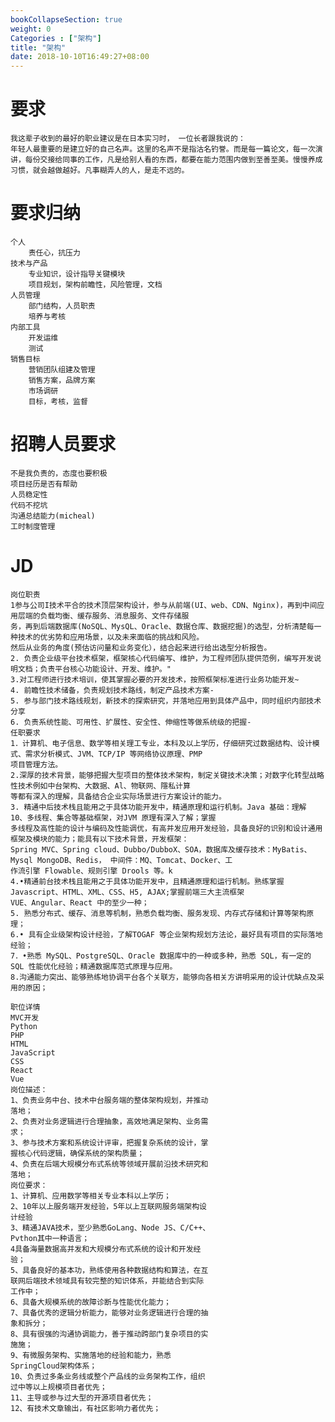 ```yaml
---
bookCollapseSection: true
weight: 0
Categories : ["架构"]
title: "架构"
date: 2018-10-10T16:49:27+08:00
---
```


# 要求
    我这辈子收到的最好的职业建议是在日本实习时， 一位长者跟我说的：
    年轻人最重要的是建立好的自己名声。这里的名声不是指沽名钓誉。而是每一篇论文，每一次演讲，每份交接给同事的工作，凡是给别人看的东西，都要在能力范围内做到至善至美。慢慢养成习惯，就会越做越好。凡事糊弄人的人，是走不远的。
# 要求归纳
    个人
        责任心，抗压力
    技术与产品
        专业知识，设计指导关键模块
        项目规划，架构前瞻性，风险管理，文档
    人员管理
        部门结构，人员职责
        培养与考核
    内部工具
        开发运维
        测试
    销售目标
        营销团队组建及管理
        销售方案，品牌方案
        市场调研
        目标，考核，监督
# 招聘人员要求
    不是我负责的，态度也要积极
    项目经历是否有帮助
    人员稳定性
    代码不挖坑
    沟通总结能力(micheal)
    工时制度管理
# JD
    岗位职责
    1参与公司I技术平合的技术顶层架构设计，参与从前端(UI、web、CDN、Nginx)，再到中间应用层端的负载均衡、缓存服务、消息服务、文件存储服
    务，再到后端数据库(NoSQL、MysQL、Oracle、数据仓库、数据挖掘)的选型，分析清楚每一种技术的优劣势和应用场景，以及未来面临的挑战和风险。
    然后从业务的角度(预估访问量和业务变化），结合起来进行给出选型分析报告。
    2. 负责企业级平台技术框架，框架核心代码编写、维护，为工程师团队提供范例，编写开发说明文档；负责平台核心功能设计、开发、维护。"
    3.对工程师进行技术培训，使其掌握必要的开发技术，按照框架标准进行业务功能开发~
    4. 前瞻性技术储备，负责规划技术路线，制定产品技术方案-
    5. 参与部门技术路线规划，新技术的探索研究，并落地应用到具体产品中，同时组织内部技术分享
    6. 负责系统性能、可用性、扩展性、安全性、伸缩性等做系统级的把握-
    任职要求
    1．计算机、电子信息、数学等相关理工专业，本科及以上学历，仔细研究过数据结构、设计模式、需求分析模式、JVM、TCP/IP 等网络协议原理、PMP
    项目管理方法。
    2.深厚的技术背景，能够把握大型项目的整体技术架构，制定关键技术决策；对数字化转型战略性技术例如中台架构、大数据、Al、物联网、隱私计算
    等都有深入的理解，具备结合企业实际场景进行方案设计的能力。
    3. 精通中后技术栈且能用之于具体功能开发中，精通原理和运行机制。Java 基础：理解 10、多线程、集合等基础框架，对JVM 原理有深入了解；掌握
    多线程及高性能的设计与编码及性能调优，有高并发应用开发经验，具备良好的识别和设计通用框架及模块的能力；能具有以下技术背景，开发框架：
    Spring MVC、Spring cloud、Dubbo/DubboX、SOA，数据库及缓存技术：MyBatis、Mysql MongoDB、Redis， 中间件：MQ、Tomcat、Docker、工
    作流引擎 Flowable、规则引擎 Drools 等。k
    4.•精通前台技术栈且能用之于具体功能开发中，且精通原理和运行机制。熟练掌握 Javascript、HTML、XML、CSS、H5, AJAX;掌握前端三大主流框架
    VUE、Angular、React 中的至少一种；
    5. 熟悉分布式、缓存、消息等机制，熟悉负载均衡、服务发现、内存式存储和计算等架构原理；
    6.• 具有企业级架构设计经验，了解TOGAF 等企业架构规划方法论，最好具有项目的实际落地经验；
    7．•熟悉 MySQL、PostgreSQL、Oracle 数据库中的一种或多种，熟悉 SQL，有一定的 SQL 性能优化经验；精通数据库范式原理与应用。
    8.沟通能力突出、能够熟练地协调平台各个关联方，能够向各相关方讲明采用的设计优缺点及采用的原因；

    职位详情
    MVC开发
    Python
    PHP
    HTML
    JavaScript
    CSS
    React
    Vue
    岗位描述：
    1、负责业务中台、技术中台服务端的整体架构规划，并推动
    落地；
    2、负责对业务逻辑进行合理抽象，高效地满足架构、业务需
    求；
    3、参与技术方案和系统设计评审，把握复杂系统的设计，掌
    握核心代码逻辑，确保系统的架构质量；
    4、负责在后端大规模分布式系统等领域开展前沿技术研究和
    落地；
    岗位要求：
    1、计算机、应用数学等相关专业本科以上学历；
    2、10年以上服务端开发经验，5年以上互联网服务端架构设
    计经验
    3、精通JAVA技术，至少熟悉GoLang、Node JS、C/C++、
    Pvthon其中一种语言；
    4具备海量数据高并发和大规模分布式系统的设计和开发经
    验；
    5、具备良好的基本功，熟练使用各种数据结构和算法，在互
    联网后端技术领域具有较完整的知识体系，并能结合到实际
    工作中；
    6、具备大规模系统的故障诊断与性能优化能力；
    7、具备优秀的逻辑分析能力，能够对业务逻辑进行合理的抽
    象和拆分；
    8、具有很强的沟通协调能力，善于推动跨部门复杂项目的实
    施施；
    9、有微服务架构、实施落地的经验和能力，熟悉
    SpringCloud架构体系；
    10、负责过多条业务线或整个产品线的业务架构工作，组织
    过中等以上规模项目者优先；
    11、主导或参与过大型的开源项目者优先；
    12、有技术文章输出，有社区影响力者优先；